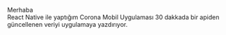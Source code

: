 Merhaba <br>
React Native ile yaptığım Corona Mobil Uygulaması 30 dakkada bir apiden güncellenen veriyi uygulamaya yazdırıyor.

